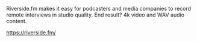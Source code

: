 Riverside.fm makes it easy for podcasters and media companies to record remote interviews in studio quality. End result? 4k video and WAV audio content.

https://riverside.fm/
